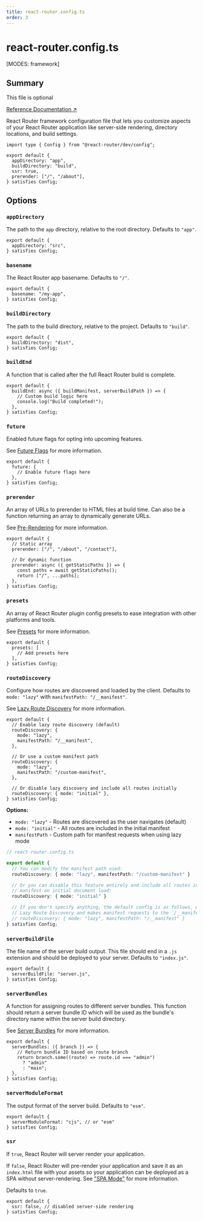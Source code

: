 ```yaml
---
title: react-router.config.ts
order: 3
---
```


# react-router.config.ts

[MODES: framework]

## Summary

<docs-info>
This file is optional
</docs-info>

[Reference Documentation ↗](https://api.reactrouter.com/dev/types/_react_router_dev.config.Config.html)

React Router framework configuration file that lets you customize aspects of your React Router application like server-side rendering, directory locations, and build settings.

```tsx filename=react-router.config.ts
import type { Config } from "@react-router/dev/config";

export default {
  appDirectory: "app",
  buildDirectory: "build",
  ssr: true,
  prerender: ["/", "/about"],
} satisfies Config;
```

## Options

### `appDirectory`

The path to the `app` directory, relative to the root directory. Defaults to `"app"`.

```tsx filename=react-router.config.ts
export default {
  appDirectory: "src",
} satisfies Config;
```

### `basename`

The React Router app basename. Defaults to `"/"`.

```tsx filename=react-router.config.ts
export default {
  basename: "/my-app",
} satisfies Config;
```

### `buildDirectory`

The path to the build directory, relative to the project. Defaults to `"build"`.

```tsx filename=react-router.config.ts
export default {
  buildDirectory: "dist",
} satisfies Config;
```

### `buildEnd`

A function that is called after the full React Router build is complete.

```tsx filename=react-router.config.ts
export default {
  buildEnd: async ({ buildManifest, serverBuildPath }) => {
    // Custom build logic here
    console.log("Build completed!");
  },
} satisfies Config;
```

### `future`

Enabled future flags for opting into upcoming features.

See [Future Flags][future-flags] for more information.

```tsx filename=react-router.config.ts
export default {
  future: {
    // Enable future flags here
  },
} satisfies Config;
```

### `prerender`

An array of URLs to prerender to HTML files at build time. Can also be a function returning an array to dynamically generate URLs.

See [Pre-Rendering][pre-rendering] for more information.

```tsx filename=react-router.config.ts
export default {
  // Static array
  prerender: ["/", "/about", "/contact"],

  // Or dynamic function
  prerender: async ({ getStaticPaths }) => {
    const paths = await getStaticPaths();
    return ["/", ...paths];
  },
} satisfies Config;
```

### `presets`

An array of React Router plugin config presets to ease integration with other platforms and tools.

See [Presets][presets] for more information.

```tsx filename=react-router.config.ts
export default {
  presets: [
    // Add presets here
  ],
} satisfies Config;
```

### `routeDiscovery`

Configure how routes are discovered and loaded by the client. Defaults to `mode: "lazy"` with `manifestPath: "/__manifest"`.

See [Lazy Route Discovery][lazy-route-discovery] for more information.

```tsx filename=react-router.config.ts
export default {
  // Enable lazy route discovery (default)
  routeDiscovery: {
    mode: "lazy",
    manifestPath: "/__manifest",
  },

  // Or use a custom manifest path
  routeDiscovery: {
    mode: "lazy",
    manifestPath: "/custom-manifest",
  },

  // Or disable lazy discovery and include all routes initially
  routeDiscovery: { mode: "initial" },
} satisfies Config;
```

**Options:**

- `mode: "lazy"` - Routes are discovered as the user navigates (default)
- `mode: "initial"` - All routes are included in the initial manifest
- `manifestPath` - Custom path for manifest requests when using lazy mode

```ts
// react-router.config.ts

export default {
  // You can modify the manifest path used:
  routeDiscovery: { mode: "lazy", manifestPath: "/custom-manifest" }

  // Or you can disable this feature entirely and include all routes in the
  // manifest on initial document load:
  routeDiscovery: { mode: "initial" }

  // If you don't specify anything, the default config is as follows, which enables
  // Lazy Route Discovery and makes manifest requests to the `/__manifest` path:
  // routeDiscovery: { mode: "lazy", manifestPath: "/__manifest" }
} satisfies Config;
```

### `serverBuildFile`

The file name of the server build output. This file should end in a `.js` extension and should be deployed to your server. Defaults to `"index.js"`.

```tsx filename=react-router.config.ts
export default {
  serverBuildFile: "server.js",
} satisfies Config;
```

### `serverBundles`

A function for assigning routes to different server bundles. This function should return a server bundle ID which will be used as the bundle's directory name within the server build directory.

See [Server Bundles][server-bundles] for more information.

```tsx filename=react-router.config.ts
export default {
  serverBundles: ({ branch }) => {
    // Return bundle ID based on route branch
    return branch.some((route) => route.id === "admin")
      ? "admin"
      : "main";
  },
} satisfies Config;
```

### `serverModuleFormat`

The output format of the server build. Defaults to `"esm"`.

```tsx filename=react-router.config.ts
export default {
  serverModuleFormat: "cjs", // or "esm"
} satisfies Config;
```

### `ssr`

If `true`, React Router will server render your application.

If `false`, React Router will pre-render your application and save it as an `index.html` file with your assets so your application can be deployed as a SPA without server-rendering. See ["SPA Mode"][spa-mode] for more information.

Defaults to `true`.

```tsx filename=react-router.config.ts
export default {
  ssr: false, // disabled server-side rendering
} satisfies Config;
```

[future-flags]: ../../upgrading/future
[presets]: ../../how-to/presets
[server-bundles]: ../../how-to/server-bundles
[pre-rendering]: ../../how-to/pre-rendering
[spa-mode]: ../../how-to/spa
[lazy-route-discovery]: ../../explanation/lazy-route-discovery

